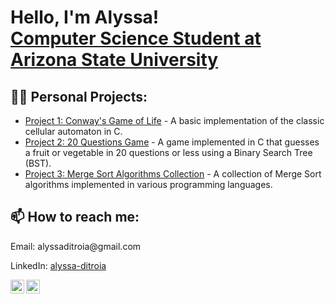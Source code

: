 <h1>Hello, I'm Alyssa! <br/><a href="https://github.com/alyssaditroia"></a> <a href="https://www.linkedin.com/in/alyssa-ditroia/">Computer Science Student at Arizona State University</a> </h1>

<h2> 👨‍💻 Personal Projects:</h2>
<ul>
    <li>
        <a href="https://github.com/alyssaditroia/Game-of-Life">Project 1: Conway's Game of Life</a> - A basic implementation of the classic cellular automaton in C.
    </li>
    <li>
        <a href="https://github.com/alyssaditroia/20-Questions">Project 2: 20 Questions Game</a> - A game implemented in C that guesses a fruit or vegetable in 20 questions or less using a Binary Search Tree (BST).
    </li>
    <li>
        <a href="https://github.com/alyssaditroia/Merge-Sort">Project 3: Merge Sort Algorithms Collection</a> -  A collection of Merge Sort algorithms implemented in various programming languages.
    </li>
    <!-- Add more projects as needed -->
</ul>

<h2> 📫 How to reach me:</h2>
<p>Email: alyssaditroia@gmail.com</p>
<p>LinkedIn: <a href="https://www.linkedin.com/in/alyssa-ditroia/">alyssa-ditroia</a></p>

<a href="mailto:alyssaditroia@gmail.com" target="_blank">
  <img align="left" alt="alyssaditroia | Email" width="22px" src="https://cdn.jsdelivr.net/npm/simple-icons@3.13.0/icons/gmail.svg" />
</a>

<a href="https://www.linkedin.com/in/alyssa-ditroia/" target="_blank">
  <img align="left" alt="alyssaditroia | LinkedIn" width="22px" src="https://cdn.jsdelivr.net/npm/simple-icons@v3/icons/linkedin.svg" />
</a>


